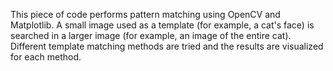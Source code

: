 This piece of code performs pattern matching using OpenCV and Matplotlib. A small image used as a template (for example, a cat's face) is searched in a larger image (for example, an image of the entire cat). Different template matching methods are tried and the results are visualized for each method.

